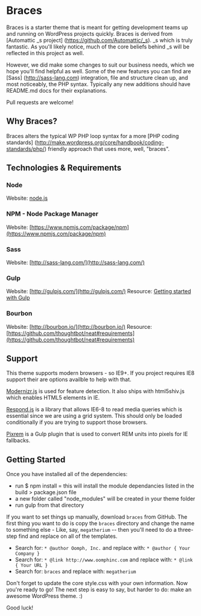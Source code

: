 # Braces

Braces is a starter theme that is meant for getting development teams up and running on WordPress projects quickly. Braces is derived from [Automattic _s project] (https://github.com/Automattic/_s). _s which is truly fantastic. As you'll likely notice, much of the core beliefs behind _s will be reflected in this project as well.

However, we did make some changes to suit our business needs, which we hope you'll find helpful as well. Some of the new features you can find are [Sass] (http://sass-lang.com) integration, file and structure clean up, and most noticeably, the PHP syntax. Typically any new additions should have README.md docs for their explanations.

Pull requests are welcome!

## Why Braces?

Braces alters the typical WP PHP loop syntax for a more [PHP coding standards] (http://make.wordpress.org/core/handbook/coding-standards/php/) friendly approach that uses more, well, "braces".

## Technologies & Requirements

### Node
Website: [node.js](http://nodejs.org)

### NPM - Node Package Manager
Website: [https://www.npmjs.com/package/npm](https://www.npmjs.com/package/npm)

### Sass
Website: [http://sass-lang.com/](http://sass-lang.com/)

### Gulp
Website: [http://gulpjs.com/](http://gulpjs.com/)
Resource: [Getting started with Gulp](travismaynard.com/writing/getting-started-with-gulp)

### Bourbon
Website: [http://bourbon.io/](http://bourbon.io/)
Resource: [https://github.com/thoughtbot/neat#requirements](https://github.com/thoughtbot/neat#requirements)

## Support
This theme supports modern browsers - so IE9+. If you project requires IE8 support their are options availble to help with that.

[Modernizr.js](modernizr.com) is used for feature detection. It also ships with html5shiv.js which enables HTML5 elements in IE.

[Respond.js](https://github.com/scottjehl/Respond) is a library that allows IE6-8 to read media queries which is essential since we are using a grid system. This should only be loaded conditionally if you are trying to support those browsers.

[Pixrem](https://github.com/gummesson/gulp-pixrem) is a Gulp plugin that is used to convert REM units into pixels for IE fallbacks.

Getting Started
---------------

Once you have installed all of the dependencies:
* run $ npm install = this will install the module dependancies listed in the build > package.json file
* a new folder called "node_modules" will be created in your theme folder
* run gulp from that directory

If you want to set things up manually, download `braces` from GitHub. The first thing you want to do is copy the `braces` directory and change the name to something else - Like, say, `megatherium` -- then you'll need to do a three-step find and replace on all of the templates.

* Search for: `* @author Oomph, Inc.` and replace with: `* @author { Your Company }`
* Search for: `* @link http://www.oomphinc.com` and replace with: `* @link { Your URL }`
* Search for: `braces` and replace with: `megatherium`

Don't forget to update the core style.css with your own information.
Now you're ready to go! The next step is easy to say, but harder to do: make an awesome WordPress theme. :)

Good luck!
